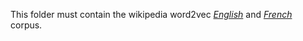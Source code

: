This folder must contain the wikipedia word2vec [*English*](https://s3-us-west-1.amazonaws.com/fasttext-vectors/wiki.en.vec) and [*French*](https://s3-us-west-1.amazonaws.com/fasttext-vectors/wiki.fr.vec) corpus.

